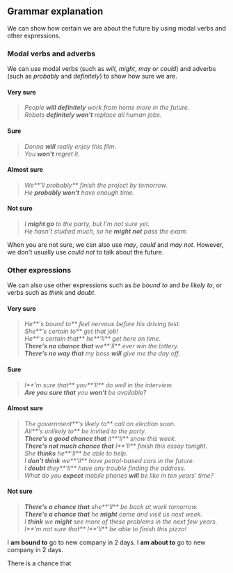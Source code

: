 ## Grammar explanation

We can show how certain we are about the future by using modal verbs and other expressions.

### Modal verbs and adverbs

We can use modal verbs (such as _will_, _might_, _may_ or _could_) and adverbs (such as _probably_ and _definitely_) to show how sure we are.

#### Very sure

> _People **will definitely** work from home more in the future.  
> Robots **definitely won't** replace all human jobs._

#### Sure

> _Donna **will** really enjoy this film.  
> You **won't** regret it._

#### Almost sure

> _We**'ll probably** finish the project by tomorrow.  
> He **probably won't** have enough time._

#### Not sure

> _I **might go** to the party, but I'm not sure yet.  
> He hasn't studied much, so he **might not** pass the exam._

When you are not sure, we can also use _may_, _could_ and _may not_. However, we don't usually use _could not_ to talk about the future.

### Other expressions

We can also use other expressions such as _be bound to_ and _be likely to_, or verbs such as _think_ and _doubt_.

#### Very sure

> _He**'s bound to** feel nervous before his driving test.  
> She**'s certain to** get that job!  
> He**'s certain that** he**'ll** get here on time.  
> **There's no chance that** we**'ll** ever win the lottery.  
> **There's no way that** my boss **will** give me the day off._ 

#### Sure

> _I**'m sure that** you**'ll** do well in the interview.  
> **Are you sure that** you **won't** be available?_

#### Almost sure

> _The government**'s likely to** call an election soon.  
> Ali**'s unlikely to** be invited to the party.  
> **There's a good chance that** it**'ll** snow this week.  
> **There's not much chance that** I**'ll** finish this essay tonight.  
> She **thinks** he**'ll** be able to help.  
> I **don't think** we**'ll** have petrol-based cars in the future.  
> I **doubt** they**'ll** have any trouble finding the address.  
> What do you **expect** mobile phones **will** be like in ten years' time?_

#### Not sure

> _**There's a chance that** she**'ll** be back at work tomorrow.  
> **There's a chance that** he **might** come and visit us next week.  
> I **think** we **might** see more of these problems in the next few years.  
> I**'m not sure that** I**'ll** be able to finish this pizza!_



I **am bound to** go to new company in 2 days.
I **am about to** go to new company in 2 days.

There is a chance that 